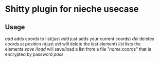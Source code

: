 # Shitty plugin for nieche usecase
## Usage
*add <x> <z>* adds coords to list(just *add* just adds your current coords) 
*del <n>* deletes coords at position *n*(just *del* will delete the last element) 
*list* lists the elements 
*save <name> <pass>/load <name> <pass>* will save/load a list from a file "*name*.coords" that is encrypted by password *pass* 
